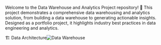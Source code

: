 Welcome to the Data Warehouse and Analytics Project repository! 🚀
This project demonstrates a comprehensive data warehousing and analytics solution, from building a data warehouse to generating actionable insights. Designed as a portfolio project, it highlights industry best practices in data engineering and analytics.

🏗️ Data Architecture![Data Warehouse](https://github.com/user-attachments/assets/260f2b6f-f5b5-4520-8c45-d83bef9a762a)
